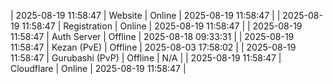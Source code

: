 | 2025-08-19 11:58:47 | Website | Online | 2025-08-19 11:58:47 |
| 2025-08-19 11:58:47 | Registration | Online | 2025-08-19 11:58:47 |
| 2025-08-19 11:58:47 | Auth Server | Offline | 2025-08-18 09:33:31 |
| 2025-08-19 11:58:47 | Kezan (PvE) | Offline | 2025-08-03 17:58:02 |
| 2025-08-19 11:58:47 | Gurubashi (PvP) | Offline | N/A |
| 2025-08-19 11:58:47 | Cloudflare | Online | 2025-08-19 11:58:47 |
